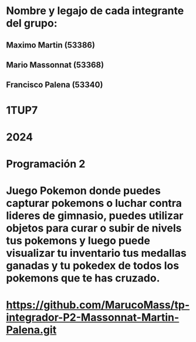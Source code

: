 # Nombre y legajo de cada integrante del grupo:
## Maximo Martin (53386)

## Mario Massonnat (53368)

## Francisco Palena (53340)

# 1TUP7
# 2024
# Programación 2
# Juego Pokemon donde puedes capturar pokemons o luchar contra lideres de gimnasio, puedes utilizar objetos para curar o subir de nivels tus pokemons y luego puede visualizar tu inventario tus medallas ganadas y tu pokedex de todos los pokemons que te has cruzado.

# https://github.com/MarucoMass/tp-integrador-P2-Massonnat-Martin-Palena.git
